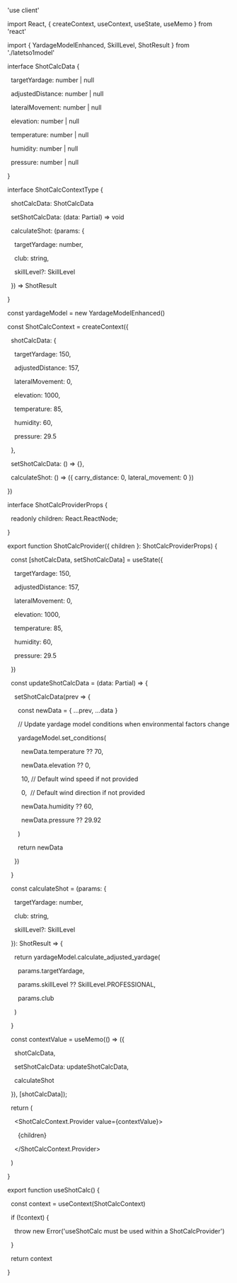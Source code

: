'use client'

  

import React, { createContext, useContext, useState, useMemo } from 'react'

import { YardageModelEnhanced, SkillLevel, ShotResult } from './latetso1model'

  

interface ShotCalcData {

  targetYardage: number | null

  adjustedDistance: number | null

  lateralMovement: number | null

  elevation: number | null

  temperature: number | null

  humidity: number | null

  pressure: number | null

}

  

interface ShotCalcContextType {

  shotCalcData: ShotCalcData

  setShotCalcData: (data: Partial<ShotCalcData>) => void

  calculateShot: (params: {

    targetYardage: number,

    club: string,

    skillLevel?: SkillLevel

  }) => ShotResult

}

  

const yardageModel = new YardageModelEnhanced()

  

const ShotCalcContext = createContext<ShotCalcContextType>({

  shotCalcData: {

    targetYardage: 150,

    adjustedDistance: 157,

    lateralMovement: 0,

    elevation: 1000,

    temperature: 85,

    humidity: 60,

    pressure: 29.5

  },

  setShotCalcData: () => {},

  calculateShot: () => ({ carry_distance: 0, lateral_movement: 0 })

})

  

interface ShotCalcProviderProps {

  readonly children: React.ReactNode;

}

  

export function ShotCalcProvider({ children }: ShotCalcProviderProps) {

  const [shotCalcData, setShotCalcData] = useState<ShotCalcData>({

    targetYardage: 150,

    adjustedDistance: 157,

    lateralMovement: 0,

    elevation: 1000,

    temperature: 85,

    humidity: 60,

    pressure: 29.5

  })

  

  const updateShotCalcData = (data: Partial<ShotCalcData>) => {

    setShotCalcData(prev => {

      const newData = { ...prev, ...data }

      // Update yardage model conditions when environmental factors change

      yardageModel.set_conditions(

        newData.temperature ?? 70,

        newData.elevation ?? 0,

        10, // Default wind speed if not provided

        0,  // Default wind direction if not provided

        newData.humidity ?? 60,

        newData.pressure ?? 29.92

      )

      return newData

    })

  }

  

  const calculateShot = (params: {

    targetYardage: number,

    club: string,

    skillLevel?: SkillLevel

  }): ShotResult => {

    return yardageModel.calculate_adjusted_yardage(

      params.targetYardage,

      params.skillLevel ?? SkillLevel.PROFESSIONAL,

      params.club

    )

  }

  

  const contextValue = useMemo(() => ({

    shotCalcData,

    setShotCalcData: updateShotCalcData,

    calculateShot

  }), [shotCalcData]);

  

  return (

    <ShotCalcContext.Provider value={contextValue}>

      {children}

    </ShotCalcContext.Provider>

  )

}

  

export function useShotCalc() {

  const context = useContext(ShotCalcContext)

  if (!context) {

    throw new Error('useShotCalc must be used within a ShotCalcProvider')

  }

  return context

}